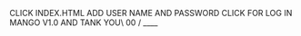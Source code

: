 CLICK INDEX.HTML ADD USER NAME AND PASSWORD
CLICK FOR LOG IN MANGO V1.0 AND TANK YOU\  00  /
                                          ____
